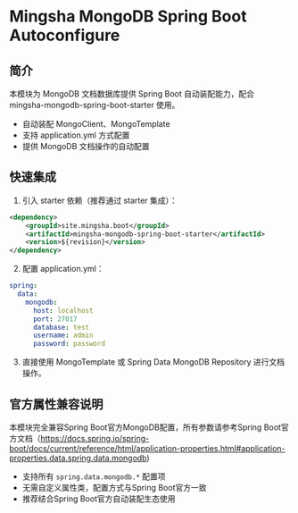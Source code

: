 # Mingsha MongoDB Spring Boot Autoconfigure

## 简介

本模块为 MongoDB 文档数据库提供 Spring Boot 自动装配能力，配合 mingsha-mongodb-spring-boot-starter 使用。

- 自动装配 MongoClient、MongoTemplate
- 支持 application.yml 方式配置
- 提供 MongoDB 文档操作的自动配置

## 快速集成

1. 引入 starter 依赖（推荐通过 starter 集成）：

```xml
<dependency>
    <groupId>site.mingsha.boot</groupId>
    <artifactId>mingsha-mongodb-spring-boot-starter</artifactId>
    <version>${revision}</version>
</dependency>
```

2. 配置 application.yml：

```yaml
spring:
  data:
    mongodb:
      host: localhost
      port: 27017
      database: test
      username: admin
      password: password
```

3. 直接使用 MongoTemplate 或 Spring Data MongoDB Repository 进行文档操作。

## 官方属性兼容说明

本模块完全兼容Spring Boot官方MongoDB配置，所有参数请参考Spring Boot官方文档（https://docs.spring.io/spring-boot/docs/current/reference/html/application-properties.html#application-properties.data.spring.data.mongodb)

- 支持所有 `spring.data.mongodb.*` 配置项
- 无需自定义属性类，配置方式与Spring Boot官方一致
- 推荐结合Spring Boot官方自动装配生态使用

